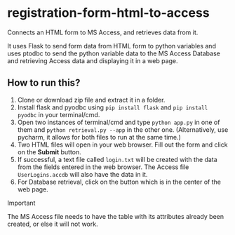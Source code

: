 # registration-form-html-to-access
Connects an HTML form to MS Access, and retrieves data from it.

It uses Flask to send form data from HTML form to python variables and uses ptodbc to send the python variable data to the MS Access Database and retrieving Access data and displaying it in a web page. 

## How to run this?
1. Clone or download zip file and extract it in a folder.
2. Install flask and pyodbc using `pip install flask` and `pip install pyodbc` in your terminal/cmd.
3. Open two instances of terminal/cmd and type `python app.py` in one of them and `python retrieval.py --app` in the other one. (Alternatively, use pycharm, it allows for both files to run at the same time.)
4. Two HTML files will open in your web browser. Fill out the form and click on the **Submit** button.
5. If successful, a text file called `login.txt` will be created with the data from the fields entered in the web browser. The Access file `UserLogins.accdb` will also have the data in it.
6. For Database retrieval, click on the button which is in the center of the web page.

> [!IMPORTANT]
> The MS Access file needs to have the table with its attributes already been created, or else it will not work.
